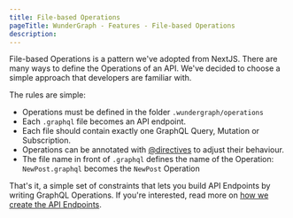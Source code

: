 ```yaml
---
title: File-based Operations
pageTitle: WunderGraph - Features - File-based Operations
description:
---
```


File-based Operations is a pattern we've adopted from NextJS.
There are many ways to define the Operations of an API.
We've decided to choose a simple approach that developers are familiar with.

The rules are simple:

- Operations must be defined in the folder `.wundergraph/operations`
- Each `.graphql` file becomes an API endpoint.
- Each file should contain exactly one GraphQL Query, Mutation or Subscription.
- Operations can be annotated with [@directives](/docs/directives-reference) to adjust their behaviour.
- The file name in front of `.graphql` defines the name of the Operation: `NewPost.graphql` becomes the `NewPost` Operation

That's it, a simple set of constraints that lets you build API Endpoints by writing GraphQL Operations.
If you're interested, read more on [how we create the API Endpoints](/docs/features/graphql-to-json-rpc-compiler).
